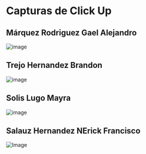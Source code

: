 # Capturas de Click Up

## Márquez Rodriguez Gael Alejandro
![image](https://github.com/user-attachments/assets/aec365bd-4e29-44a1-82e9-1ea6eca485f4)

## Trejo Hernandez Brandon
![image](https://github.com/user-attachments/assets/a001f71e-7768-4343-916d-e1992a8a0de5)

## Solis Lugo Mayra
![image](https://github.com/user-attachments/assets/a062709b-6bff-447a-9a62-ede7aae1f712)

## Salauz Hernandez NErick Francisco
![Image](https://github.com/user-attachments/assets/957159eb-ffe2-4c72-8415-f9616067dc82)
